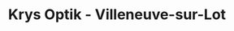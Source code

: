 ---
title: "Krys Optik - Villeneuve-sur-Lot"
url: /villeneuve-sur-lot/krys-optik-villeneuve-sur-lot-place-lafayette/
shop: Optiker
---